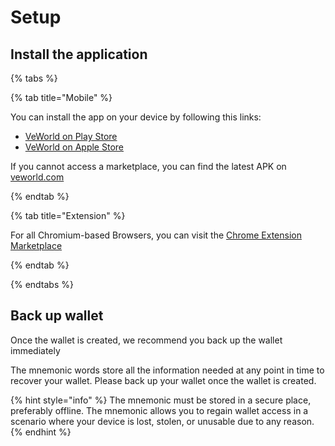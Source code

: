 # Setup


## Install the application <a href="#install" id="install"></a>

{% tabs %}

{% tab title="Mobile" %} 

You can install the app on your device by following this links:

- [VeWorld on Play Store](https://play.google.com/store/apps/details?id=org.vechain.veworld.app&utm_source=docs_vechain&utm_medium=website&utm_campaign=vechain_communication)
- [VeWorld on Apple Store](https://apps.apple.com/us/app/veworld/id6446854569?campaign=docs_vechain)

If you cannot access a marketplace, you can find the latest APK on [veworld.com](https://www.veworld.com/)

{% endtab %}

{% tab title="Extension" %}

For all Chromium-based Browsers, you can visit the [Chrome Extension Marketplace](https://chromewebstore.google.com/detail/veworld/ffondjhiilhjpmfakjbejdgbemolaaho?utm_source=docs_vechain&utm_medium=website&utm_campaign=vechain_communication)

{% endtab %}

{% endtabs %}

## Back up wallet <a href="#back-up-wallet" id="back-up-wallet"></a>

Once the wallet is created, we recommend you back up the wallet immediately

The mnemonic words store all the information needed at any point in time to recover your wallet. Please back up your wallet once the wallet is created.

{% hint style="info" %}
The mnemonic must be stored in a secure place, preferably offline. The mnemonic allows you to regain wallet access in a scenario where your device is lost, stolen, or unusable due to any reason.
{% endhint %}